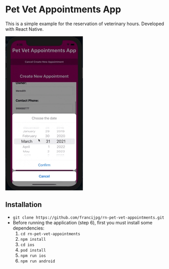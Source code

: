 # Pet Vet Appointments App
 This is a simple example for the reservation of veterinary hours. Developed with React Native.

![DEMO](https://github.com/francijpg/rn-pet-vet-appointments/blob/main/assets/app-demo.gif)

## Installation
- `git clone https://github.com/francijpg/rn-pet-vet-appointments.git`
- Before running the application (step 6), first you must install some dependencies:
  1. `cd rn-pet-vet-appointments`
  2. `npm install`
  3. `cd ios`
  5. `pod install`
  6. `npm run ios`
  7. `npm run android`